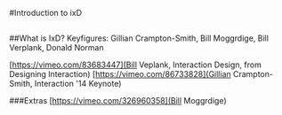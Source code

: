 #Introduction to ixD
##

##What is IxD?
Keyfigures: Gillian Crampton-Smith, Bill Moggrdige, Bill Verplank, Donald Norman


[https://vimeo.com/83683447](Bill Veplank, Interaction Design, from Designing Interaction)
[https://vimeo.com/86733828](Gillian Crampton-Smith, Interaction '14 Keynote)

###Extras
[https://vimeo.com/326960358](Bill Moggrdige)

